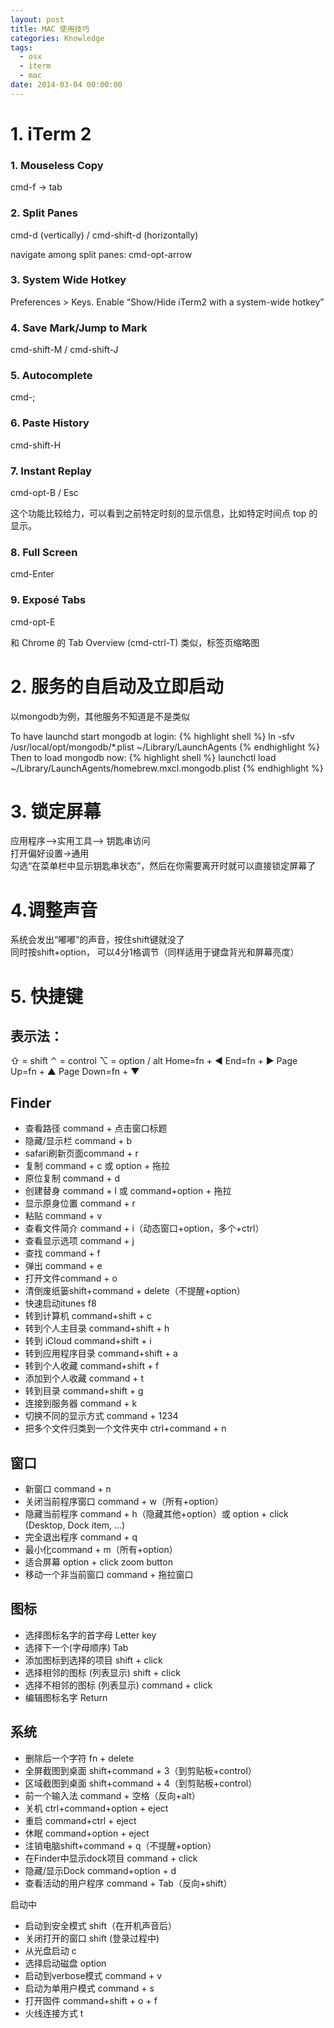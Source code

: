 ```yaml
---
layout: post
title: MAC 使用技巧
categories: Knowledge
tags:
  - osx
  - iterm
  - mac
date: 2014-03-04 00:00:00
---
```


# 1. iTerm 2

### 1. Mouseless Copy

cmd-f -> tab

### 2. Split Panes

cmd-d (vertically) / cmd-shift-d (horizontally)

navigate among split panes: cmd-opt-arrow

### 3. System Wide Hotkey

Preferences > Keys. Enable “Show/Hide iTerm2 with a system-wide hotkey”

### 4. Save Mark/Jump to Mark

cmd-shift-M / cmd-shift-J

### 5. Autocomplete

cmd-;

### 6. Paste History

cmd-shift-H

### 7. Instant Replay

cmd-opt-B / Esc

这个功能比较给力，可以看到之前特定时刻的显示信息，比如特定时间点 top 的显示。

### 8. Full Screen

cmd-Enter

### 9. Exposé Tabs

cmd-opt-E

和 Chrome 的 Tab Overview (cmd-ctrl-T) 类似，标签页缩略图

# 2. 服务的自启动及立即启动

以mongodb为例，其他服务不知道是不是类似

To have launchd start mongodb at login:
{% highlight shell %} 
ln -sfv /usr/local/opt/mongodb/*.plist ~/Library/LaunchAgents
{% endhighlight %}
Then to load mongodb now:
{% highlight shell %} 
launchctl load ~/Library/LaunchAgents/homebrew.mxcl.mongodb.plist
{% endhighlight %}

# 3. 锁定屏幕
应用程序—>实用工具—> 钥匙串访问  
打开偏好设置->通用  
勾选“在菜单栏中显示钥匙串状态”，然后在你需要离开时就可以直接锁定屏幕了

# 4.调整声音
系统会发出“嘟嘟”的声音，按住shift键就没了  
同时按shift+option， 可以4分1格调节（同样适用于键盘背光和屏幕亮度）

# 5. 快捷键
## 表示法：
⇧ = shift
⌃ = control
⌥ = option / alt
Home=fn + ◄
End=fn + ►
Page Up=fn + ▲
Page Down=fn + ▼

## Finder
- 查看路径 command + 点击窗口标题
- 隐藏/显示栏 command + b
- safari刷新页面command + r
- 复制 command + c 或 option + 拖拉
- 原位复制 command + d
- 创建替身 command + l 或 command+option + 拖拉
- 显示原身位置 command + r
- 粘贴 command + v
- 查看文件简介 command + i（动态窗口+option，多个+ctrl）
- 查看显示选项 command + j
- 查找 command + f
- 弹出 command + e
- 打开文件command + o
- 清倒废纸篓shift+command + delete（不提醒+option）
- 快速启动itunes  f8
- 转到计算机 command+shift + c
- 转到个人主目录 command+shift + h
- 转到 iCloud command+shift + i
- 转到应用程序目录 command+shift + a
- 转到个人收藏 command+shift + f
- 添加到个人收藏 command + t
- 转到目录 command+shift + g
- 连接到服务器 command + k
- 切换不同的显示方式 command + 1234 
- 把多个文件归类到一个文件夹中 ctrl+command + n

## 窗口

- 新窗口 command + n
- 关闭当前程序窗口 command + w（所有+option）
- 隐藏当前程序 command + h（隐藏其他+option）或 option + click (Desktop, Dock item, ...)
- 完全退出程序 command + q
- 最小化command + m（所有+option）
- 适合屏幕 option + click zoom button 
- 移动一个非当前窗口 command + 拖拉窗口

## 图标

- 选择图标名字的首字母 Letter key
- 选择下一个(字母顺序) Tab
- 添加图标到选择的项目 shift + click
- 选择相邻的图标 (列表显示) shift + click
- 选择不相邻的图标 (列表显示) command + click
- 编辑图标名字 Return


## 系统

- 删除后一个字符 fn + delete
- 全屏截图到桌面 shift+command + 3（到剪贴板+control）
- 区域截图到桌面 shift+command + 4（到剪贴板+control）
- 前一个输入法 command + 空格（反向+alt）
- 关机 ctrl+command+option + eject
- 重启 command+ctrl + eject
- 休眠 command+option + eject
- 注销电脑shift+command + q（不提醒+option）
- 在Finder中显示dock项目 command + click
- 隐藏/显示Dock command+option + d
- 查看活动的用户程序 command + Tab（反向+shift）

启动中

- 启动到安全模式 shift（在开机声音后）
- 关闭打开的窗口 shift (登录过程中)
- 从光盘启动 c
- 选择启动磁盘 option
- 启动到verbose模式 command + v
- 启动为单用户模式 command + s
- 打开固件 command+shift + o + f
- 火线连接方式 t
